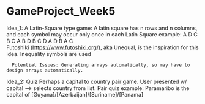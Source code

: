 # GameProject_Week5
Idea_1: A Latin-Square type game:
      A latin square has n rows and n columns, and each symbol may occur only once in each
      Latin Square example:
            A     D     C     B
            C     A     B     D
            B     C     D     A
            D     B     A     C     
      Futoshiki (https://www.futoshiki.org/), aka Unequal, is the inspiration for this idea.
      Inequality symbols are used 
      
      Potential Issues: Generating arrays automatically, so may have to design arrays automatically.
      
      
Idea_2: Quiz
       Perhaps a capital to country pair game.
       User presented w/ capital --> selects country from list.
       Pair quiz example:
            Paramaribo is the capital of [Guyana]/[Azerbaijan]/[Suriname]/[Panama]
            
